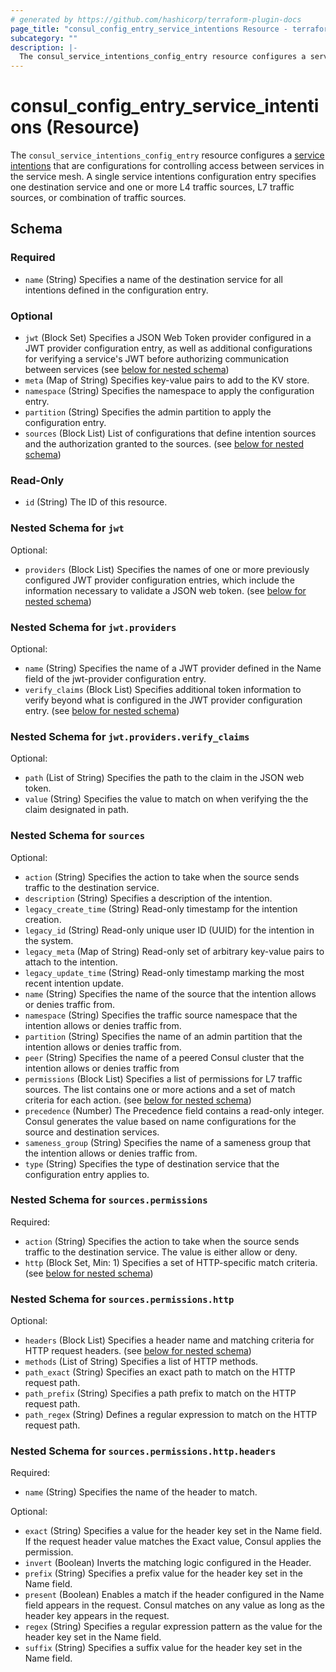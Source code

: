 ```yaml
---
# generated by https://github.com/hashicorp/terraform-plugin-docs
page_title: "consul_config_entry_service_intentions Resource - terraform-provider-consul"
subcategory: ""
description: |-
  The consul_service_intentions_config_entry resource configures a service intentions https://developer.hashicorp.com/consul/docs/connect/config-entries/service-intentions that are configurations for controlling access between services in the service mesh. A single service intentions configuration entry specifies one destination service and one or more L4 traffic sources, L7 traffic sources, or combination of traffic sources.
---
```


# consul_config_entry_service_intentions (Resource)

The `consul_service_intentions_config_entry` resource configures a [service intentions](https://developer.hashicorp.com/consul/docs/connect/config-entries/service-intentions) that are configurations for controlling access between services in the service mesh. A single service intentions configuration entry specifies one destination service and one or more L4 traffic sources, L7 traffic sources, or combination of traffic sources.



<!-- schema generated by tfplugindocs -->
## Schema

### Required

- `name` (String) Specifies a name of the destination service for all intentions defined in the configuration entry.

### Optional

- `jwt` (Block Set) Specifies a JSON Web Token provider configured in a JWT provider configuration entry, as well as additional configurations for verifying a service's JWT before authorizing communication between services (see [below for nested schema](#nestedblock--jwt))
- `meta` (Map of String) Specifies key-value pairs to add to the KV store.
- `namespace` (String) Specifies the namespace to apply the configuration entry.
- `partition` (String) Specifies the admin partition to apply the configuration entry.
- `sources` (Block List) List of configurations that define intention sources and the authorization granted to the sources. (see [below for nested schema](#nestedblock--sources))

### Read-Only

- `id` (String) The ID of this resource.

<a id="nestedblock--jwt"></a>
### Nested Schema for `jwt`

Optional:

- `providers` (Block List) Specifies the names of one or more previously configured JWT provider configuration entries, which include the information necessary to validate a JSON web token. (see [below for nested schema](#nestedblock--jwt--providers))

<a id="nestedblock--jwt--providers"></a>
### Nested Schema for `jwt.providers`

Optional:

- `name` (String) Specifies the name of a JWT provider defined in the Name field of the jwt-provider configuration entry.
- `verify_claims` (Block List) Specifies additional token information to verify beyond what is configured in the JWT provider configuration entry. (see [below for nested schema](#nestedblock--jwt--providers--verify_claims))

<a id="nestedblock--jwt--providers--verify_claims"></a>
### Nested Schema for `jwt.providers.verify_claims`

Optional:

- `path` (List of String) Specifies the path to the claim in the JSON web token.
- `value` (String) Specifies the value to match on when verifying the the claim designated in path.




<a id="nestedblock--sources"></a>
### Nested Schema for `sources`

Optional:

- `action` (String) Specifies the action to take when the source sends traffic to the destination service.
- `description` (String) Specifies a description of the intention.
- `legacy_create_time` (String) Read-only timestamp for the intention creation.
- `legacy_id` (String) Read-only unique user ID (UUID) for the intention in the system.
- `legacy_meta` (Map of String) Read-only set of arbitrary key-value pairs to attach to the intention.
- `legacy_update_time` (String) Read-only timestamp marking the most recent intention update.
- `name` (String) Specifies the name of the source that the intention allows or denies traffic from.
- `namespace` (String) Specifies the traffic source namespace that the intention allows or denies traffic from.
- `partition` (String) Specifies the name of an admin partition that the intention allows or denies traffic from.
- `peer` (String) Specifies the name of a peered Consul cluster that the intention allows or denies traffic from
- `permissions` (Block List) Specifies a list of permissions for L7 traffic sources. The list contains one or more actions and a set of match criteria for each action. (see [below for nested schema](#nestedblock--sources--permissions))
- `precedence` (Number) The Precedence field contains a read-only integer. Consul generates the value based on name configurations for the source and destination services.
- `sameness_group` (String) Specifies the name of a sameness group that the intention allows or denies traffic from.
- `type` (String) Specifies the type of destination service that the configuration entry applies to.

<a id="nestedblock--sources--permissions"></a>
### Nested Schema for `sources.permissions`

Required:

- `action` (String) Specifies the action to take when the source sends traffic to the destination service. The value is either allow or deny.
- `http` (Block Set, Min: 1) Specifies a set of HTTP-specific match criteria. (see [below for nested schema](#nestedblock--sources--permissions--http))

<a id="nestedblock--sources--permissions--http"></a>
### Nested Schema for `sources.permissions.http`

Optional:

- `headers` (Block List) Specifies a header name and matching criteria for HTTP request headers. (see [below for nested schema](#nestedblock--sources--permissions--http--headers))
- `methods` (List of String) Specifies a list of HTTP methods.
- `path_exact` (String) Specifies an exact path to match on the HTTP request path.
- `path_prefix` (String) Specifies a path prefix to match on the HTTP request path.
- `path_regex` (String) Defines a regular expression to match on the HTTP request path.

<a id="nestedblock--sources--permissions--http--headers"></a>
### Nested Schema for `sources.permissions.http.headers`

Required:

- `name` (String) Specifies the name of the header to match.

Optional:

- `exact` (String) Specifies a value for the header key set in the Name field. If the request header value matches the Exact value, Consul applies the permission.
- `invert` (Boolean) Inverts the matching logic configured in the Header.
- `prefix` (String) Specifies a prefix value for the header key set in the Name field.
- `present` (Boolean) Enables a match if the header configured in the Name field appears in the request. Consul matches on any value as long as the header key appears in the request.
- `regex` (String) Specifies a regular expression pattern as the value for the header key set in the Name field.
- `suffix` (String) Specifies a suffix value for the header key set in the Name field.
